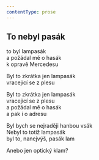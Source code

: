 ```yaml
---
contentType: prose
---
```


<section>

## To nebyl pasák

to byl lampasák  
a požádal mě o hasák  
k opravě Mercedesu

Byl to zkrátka jen lampasák  
vracející se z plesu

Byl to zkrátka jen lampasák  
vracející se z plesu  
a požádal mě o hasák  
a pak i o adresu

Byl bych se nejraději hanbou vsák  
Nebyl to totiž lampasák  
byl to, nanejvýš, pasák lam

Anebo jen optický klam?

</section>
